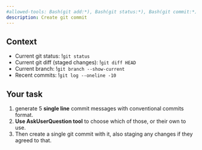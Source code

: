 ```yaml
---
#allowed-tools: Bash(git add:*), Bash(git status:*), Bash(git commit:*), AskUserQuestion(*)
description: Create git commit 
---
```


## Context

- Current git status: !`git status`
- Current git diff (staged changes): !`git diff HEAD`
- Current branch: !`git branch --show-current`
- Recent commits: !`git log --oneline -10`

## Your task

1. generate 5 **single line** commit messages with conventional commits format.
2. **Use AskUserQuestion tool** to choose which of those, or their own to use.
3. Then create a single git commit with it, also staging any changes if they agreed to that.